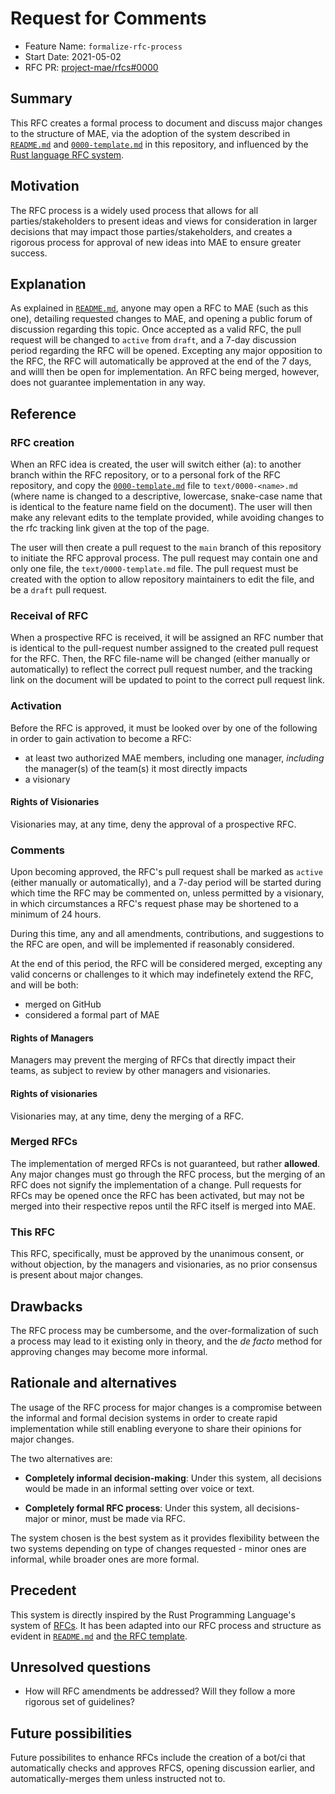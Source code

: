 # Request for Comments

- Feature Name: `formalize-rfc-process`
- Start Date: 2021-05-02
- RFC PR: [project-mae/rfcs#0000](https://github.com/rust-lang/rfcs/pull/0000)

<!--

DO NOT REMOVE THIS BLOCK. If any amendments are made by future RFCs or decision,
please open a Pull Request to document links to these amendments here. Also,
uncomment the following section of the block as the template for documenting
templates.

## Amendments

- Amended by: [project-mae/rfcs#0000](https://github.com/pro/rfcs/pull/0000) (if applicable)
  - Description: One sentence description of amendment

-->

## Summary

[summary]: #summary

This RFC creates a formal process to document and discuss major changes to the
structure of MAE, via the adoption of the system described in
[`README.md`](../README.md) and [`0000-template.md`](../0000-template.md) in this
repository, and influenced by the [Rust language RFC
system](https://github.com/rust-lang/rfcs/blob/master/0000-template.md).

## Motivation

[motivation]: #motivation

The RFC process is a widely used process that allows for all parties/stakeholders to
present ideas and views for consideration in larger decisions that may impact those
parties/stakeholders, and creates a rigorous process for approval of new ideas into
MAE to ensure greater success.

## Explanation

[basic-explanation]: #basic-explanation

As explained in [`README.md`](../README.md), anyone may open a RFC to MAE (such as
this one), detailing requested changes to MAE, and opening a public forum of
discussion regarding this topic. Once accepted as a valid RFC, the pull request will
be changed to `active` from `draft`, and a 7-day discussion period regarding the RFC
will be opened. Excepting any major opposition to the RFC, the RFC will automatically
be approved at the end of the 7 days, and willl then be open for implementation. An
RFC being merged, however, does not guarantee implementation in any way.

## Reference

[reference]: #reference

### RFC creation

When an RFC idea is created, the user will switch either (a): to another branch
within the RFC repository, or to a personal fork of the RFC repository, and copy the
[`0000-template.md`](../0000-template.md) file to `text/0000-<name>.md` (where name
is changed to a descriptive, lowercase, snake-case name that is identical to the
feature name field on the document). The user will then make any relevant edits to
the template provided, while avoiding changes to the rfc tracking link given at the
top of the page.

The user will then create a pull request to the `main` branch of this repository to
initiate the RFC approval process. The pull request may contain one and only one
file, the `text/0000-template.md` file. The pull request must be created with the
option to allow repository maintainers to edit the file, and be a `draft` pull
request.

### Receival of RFC

When a prospective RFC is received, it will be assigned an RFC number that is
identical to the pull-request number assigned to the created pull request for the
RFC. Then, the RFC file-name will be changed (either manually or automatically) to
reflect the correct pull request number, and the tracking link on the document will
be updated to point to the correct pull request link.

### Activation

Before the RFC is approved, it must be looked over by one of the following in order
to gain activation to become a RFC:

- at least two authorized MAE members, including one manager, _including_ the
  manager(s) of the team(s) it most directly impacts
- a visionary

#### Rights of Visionaries

Visionaries may, at any time, deny the approval of a prospective RFC.

### Comments

Upon becoming approved, the RFC's pull request shall be marked as `active` (either
manually or automatically), and a 7-day period will be started during which time the
RFC may be commented on, unless permitted by a visionary, in which circumstances a
RFC's request phase may be shortened to a minimum of 24 hours.

During this time, any and all amendments, contributions, and suggestions to the RFC
are open, and will be implemented if reasonably considered.

At the end of this period, the RFC will be considered merged, excepting any valid
concerns or challenges to it which may indefinetely extend the RFC, and will be both:

- merged on GitHub
- considered a formal part of MAE

#### Rights of Managers

Managers may prevent the merging of RFCs that directly impact their teams, as subject
to review by other managers and visionaries.

#### Rights of visionaries

Visionaries may, at any time, deny the merging of a RFC.

### Merged RFCs

The implementation of merged RFCs is not guaranteed, but rather **allowed**. Any
major changes must go through the RFC process, but the merging of an RFC does not
signify the implementation of a change. Pull requests for RFCs may be opened once the
RFC has been activated, but may not be merged into their respective repos until the
RFC itself is merged into MAE.

### This RFC

This RFC, specifically, must be approved by the unanimous consent, or without
objection, by the managers and visionaries, as no prior consensus is present about
major changes.

## Drawbacks

[drawbacks]: #drawbacks

The RFC process may be cumbersome, and the over-formalization of such a process may
lead to it existing only in theory, and the _de facto_ method for approving changes
may become more informal.

## Rationale and alternatives

[rationale-and-alternatives]: #rationale-and-alternatives

The usage of the RFC process for major changes is a compromise between the informal
and formal decision systems in order to create rapid implementation while still
enabling everyone to share their opinions for major changes.

The two alternatives are:

- **Completely informal decision-making**: Under this system, all decisions would be
  made in an informal setting over voice or text.

- **Completely formal RFC process**: Under this system, all decisions- major or
  minor, must be made via RFC.

The system chosen is the best system as it provides flexibility between the two
systems depending on type of changes requested - minor ones are informal, while
broader ones are more formal.

## Precedent

[precedent]: #precedent

This system is directly inspired by the Rust Programming Language's system of
[RFCs](https://github.com/rust-lang/rfcs/blob/master/0000-template.md). It has been
adapted into our RFC process and structure as evident in [`README.md`](../README.md)
and [the RFC template](../0000-template.md).

## Unresolved questions

[unresolved-questions]: #unresolved-questions

- How will RFC amendments be addressed? Will they follow a more rigorous set of
  guidelines?

## Future possibilities

[future-possibilities]: #future-possibilities

Future possibilites to enhance RFCs include the creation of a bot/ci that
automatically checks and approves RFCS, opening discussion earlier, and
automatically-merges them unless instructed not to.
